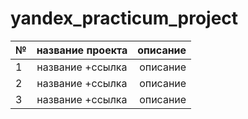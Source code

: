 # yandex_practicum_project

|№|название проекта|описание|
|-|:--------------:|-------:|
|1|название +ссылка|описание|
|2|название +ссылка|описание|
|3|название +ссылка|описание|

